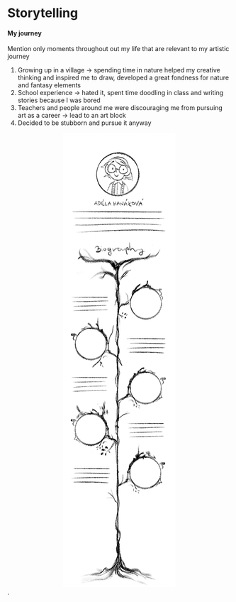 # Storytelling

#### My journey
Mention only moments throughout out my life that are relevant to my artistic journey
1. Growing up in a village -> spending time in nature helped my creative thinking and inspired me to draw, developed a great fondness for nature and fantasy elements
2. School experience -> hated it, spent time doodling in class and writing stories because I was bored
3. Teachers and people around me were discouraging me from pursuing art as a career -> lead to an art block
4. Decided to be stubborn and pursue it anyway

<div style="text-align:center"><img src="Sketch.jpg" /></div>.
